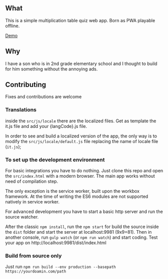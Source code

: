 ## What
This is a simple multiplication table quiz web app. Born as PWA playable offline.

[Demo](https://www.rain1.it/tabelline/)

## Why
I have a son who is in 2nd grade elementary school and I thought to build for him something without the annoying ads.

## Contributing

Fixes and contributions are welcome

### Translations

inside the `src/js/locale` there are the localized files. Get as template the it.js file and add your {langCode}.js file.

In order to see and build a localized version of the app, the only way is to modify the `src/js/locale/default.js` file
replacing the name of locale file (`it.js`);

### To set up the development environment
For basic integrations you have to do nothing. Just clone this repo and open the `src/index.html` with a modern
browser. The main app works without need of compilation step.

The only exception is the service worker, built upon the workbox framework. At the time of writing the ES6 modules are
not supported natively in service worker.

For advanced development you have to start a basic http server and run the source watcher.

After the classic `npm install`, run the `npm start` for build the source inside the `dist` folder and start the server at 
localhost:9981 (9x9=81). Then in another console, run `gulp watch` (or `npm run watch`) and start coding. 
Test your app on http://localhost:9981/dist/index.html

### Build from source only

Just run `npm run build --env production --basepath https://yourdoamin.com/path`



